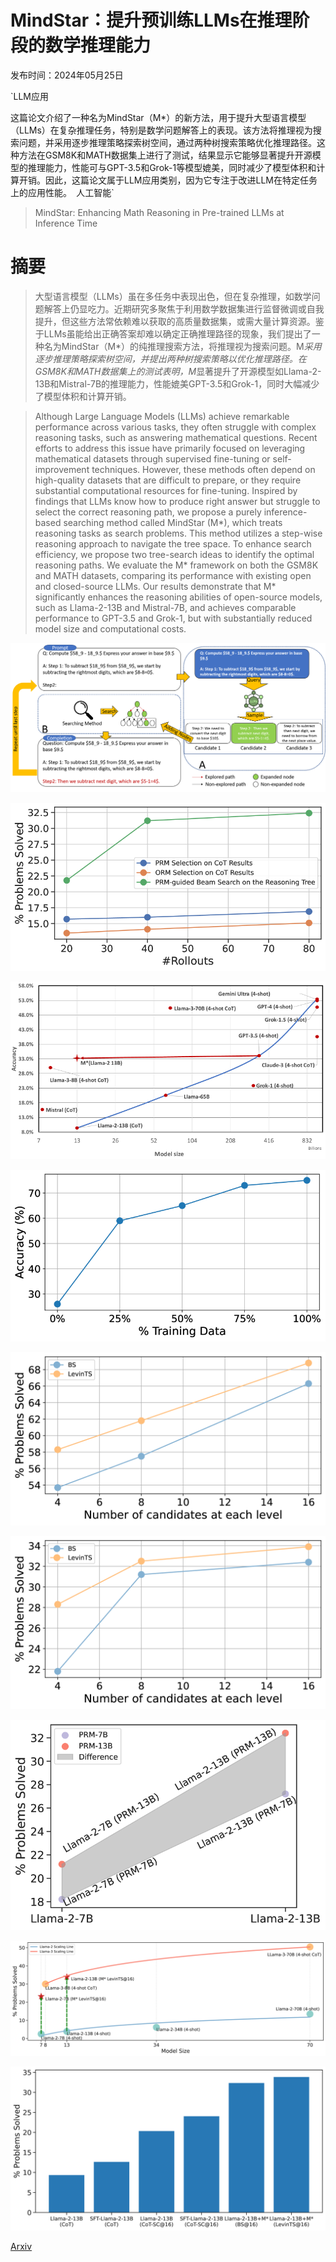 # MindStar：提升预训练LLMs在推理阶段的数学推理能力

发布时间：2024年05月25日

`LLM应用

这篇论文介绍了一种名为MindStar（M*）的新方法，用于提升大型语言模型（LLMs）在复杂推理任务，特别是数学问题解答上的表现。该方法将推理视为搜索问题，并采用逐步推理策略探索树空间，通过两种树搜索策略优化推理路径。这种方法在GSM8K和MATH数据集上进行了测试，结果显示它能够显著提升开源模型的推理能力，性能可与GPT-3.5和Grok-1等模型媲美，同时减少了模型体积和计算开销。因此，这篇论文属于LLM应用类别，因为它专注于改进LLM在特定任务上的应用性能。` `人工智能`

> MindStar: Enhancing Math Reasoning in Pre-trained LLMs at Inference Time

# 摘要

> 大型语言模型（LLMs）虽在多任务中表现出色，但在复杂推理，如数学问题解答上仍显吃力。近期研究多聚焦于利用数学数据集进行监督微调或自我提升，但这些方法常依赖难以获取的高质量数据集，或需大量计算资源。鉴于LLMs虽能给出正确答案却难以确定正确推理路径的现象，我们提出了一种名为MindStar（M*）的纯推理搜索方法，将推理视为搜索问题。M*采用逐步推理策略探索树空间，并提出两种树搜索策略以优化推理路径。在GSM8K和MATH数据集上的测试表明，M*显著提升了开源模型如Llama-2-13B和Mistral-7B的推理能力，性能媲美GPT-3.5和Grok-1，同时大幅减少了模型体积和计算开销。

> Although Large Language Models (LLMs) achieve remarkable performance across various tasks, they often struggle with complex reasoning tasks, such as answering mathematical questions. Recent efforts to address this issue have primarily focused on leveraging mathematical datasets through supervised fine-tuning or self-improvement techniques. However, these methods often depend on high-quality datasets that are difficult to prepare, or they require substantial computational resources for fine-tuning. Inspired by findings that LLMs know how to produce right answer but struggle to select the correct reasoning path, we propose a purely inference-based searching method called MindStar (M*), which treats reasoning tasks as search problems. This method utilizes a step-wise reasoning approach to navigate the tree space. To enhance search efficiency, we propose two tree-search ideas to identify the optimal reasoning paths. We evaluate the M* framework on both the GSM8K and MATH datasets, comparing its performance with existing open and closed-source LLMs. Our results demonstrate that M* significantly enhances the reasoning abilities of open-source models, such as Llama-2-13B and Mistral-7B, and achieves comparable performance to GPT-3.5 and Grok-1, but with substantially reduced model size and computational costs.

![MindStar：提升预训练LLMs在推理阶段的数学推理能力](../../../paper_images/2405.16265/archi.png)

![MindStar：提升预训练LLMs在推理阶段的数学推理能力](../../../paper_images/2405.16265/x1.png)

![MindStar：提升预训练LLMs在推理阶段的数学推理能力](../../../paper_images/2405.16265/x2.png)

![MindStar：提升预训练LLMs在推理阶段的数学推理能力](../../../paper_images/2405.16265/x3.png)

![MindStar：提升预训练LLMs在推理阶段的数学推理能力](../../../paper_images/2405.16265/x4.png)

![MindStar：提升预训练LLMs在推理阶段的数学推理能力](../../../paper_images/2405.16265/x5.png)

![MindStar：提升预训练LLMs在推理阶段的数学推理能力](../../../paper_images/2405.16265/x6.png)

![MindStar：提升预训练LLMs在推理阶段的数学推理能力](../../../paper_images/2405.16265/x7.png)

![MindStar：提升预训练LLMs在推理阶段的数学推理能力](../../../paper_images/2405.16265/x8.png)

[Arxiv](https://arxiv.org/abs/2405.16265)